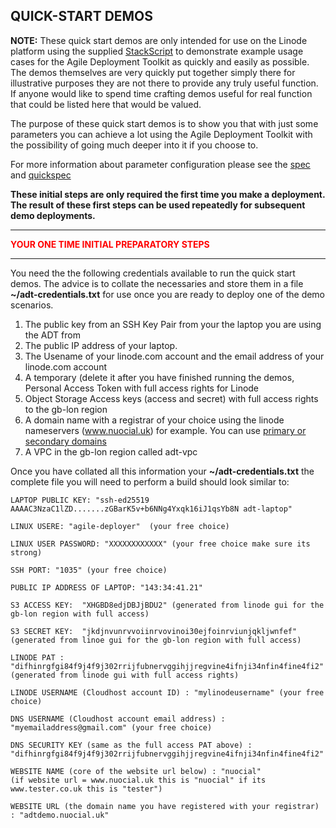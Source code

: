 ## QUICK-START DEMOS  

**NOTE:** These quick start demos are only intended for use on the Linode platform using the supplied [StackScript](https://cloud.linode.com/stackscripts/635271) to demonstrate example usage cases for the Agile Deployment Toolkit as quickly and easily as possible.  The demos themselves are very quickly put together simply there for illustrative purposes they are not there to provide any truly useful function. If anyone would like to spend time crafting demos useful for real function that could be listed here that would be valued. 

The purpose of these quick start demos is to show you that with just some parameters you can achieve a lot using the Agile Deployment Toolkit with the possibility of going much deeper into it if you choose to.

For more information about parameter configuration please see the [spec](https://github.com/wintersys-projects/adt-build-machine-scripts/blob/main/templatedconfigurations/specification.md) and [quickspec](https://github.com/wintersys-projects/adt-build-machine-scripts/blob/main/templatedconfigurations/quick_specification.dat)

**These initial steps are only required the first time you make a deployment. The result of these first steps can be used repeatedly for subsequent demo deployments.** 

--------------------------
<span style="color:red">**YOUR ONE TIME INITIAL PREPARATORY STEPS**</span>

--------------------------

You need the the following credentials available to run the quick start demos. The advice is to collate the necessaries and store them in a file **~/adt-credentials.txt** for use once you are ready to deploy one of the demo scenarios. 

1. The public key from an SSH Key Pair from your the laptop you are using the ADT from
3. The public IP address of your laptop. 
4. The Usename of your linode.com account and the email address of your linode.com account
5. A temporary (delete it after you have finished running the demos, Personal Access Token with full access rights for Linode
6. Object Storage Access keys (access and secret) with full access rights to the gb-lon region
7. A domain name with a registrar of your choice using the linode nameservers (www.nuocial.uk) for example. You can use [primary or secondary domains](https://techdocs.akamai.com/cloud-computing/docs/create-a-domain)
8. A VPC in the gb-lon region called adt-vpc

Once you have collated all this information your **~/adt-credentials.txt** the complete file you will need to perform a build should look similar to:

````LAPTOP PUBLIC KEY: "ssh-ed25519 AAAAC3NzaC1lZD.......zGBarK5v+b6NNg4Yxqk16iJ1qsYb8N adt-laptop"````  

````LINUX USERE: "agile-deployer"  (your free choice)````  

    LINUX USER PASSWORD: "XXXXXXXXXXXX" (your free choice make sure its strong)  

    SSH PORT: "1035" (your free choice)  

    PUBLIC IP ADDRESS OF LAPTOP: "143:34:41.21"

    S3 ACCESS KEY:  "XHGBD8edjDBJjBDU2" (generated from linode gui for the gb-lon region with full access)  

    S3 SECRET KEY:  "jkdjnvunrvvoiinrvovinoi30ejfoinrviunjqkljwnfef" (generated from linoe gui for the gb-lon region with full access)  

    LINODE PAT : "difhinrgfgi84f9j4f9j302rrijfubnervggihjjregvine4ifnji34nfin4fine4fi2" (generated from linode gui with full access rights)  

    LINODE USERNAME (Cloudhost account ID) : "mylinodeusername" (your free choice)  

    DNS USERNAME (Cloudhost account email address) : "myemailaddress@gmail.com" (your free choice)  

    DNS SECURITY KEY (same as the full access PAT above) : "difhinrgfgi84f9j4f9j302rrijfubnervggihjjregvine4ifnji34nfin4fine4fi2"  

    WEBSITE NAME (core of the website url below) : "nuocial"   
    (if website url = www.nuocial.uk this is "nuocial" if its www.tester.co.uk this is "tester")  

    WEBSITE URL (the domain name you have registered with your registrar) : "adtdemo.nuocial.uk"  

